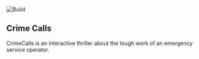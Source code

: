 ![Build](https://github.com/Scrawach/CrimeCalls/actions/workflows/deploy.yml/badge.svg)

## Crime Calls

CrimeCalls is an interactive thriller about the tough work of an emergency service operator.
